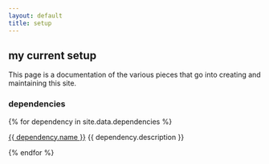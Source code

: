```yaml
---
layout: default
title: setup
---
```

## my current setup

This page is a documentation of the various pieces that go into creating and maintaining this site.

### dependencies 

{% for dependency in site.data.dependencies %}

  <a class="italic" href="{{ dependency.link }}" target="_blank">{{ dependency.name }}</a>
  {{ dependency.description }}

{% endfor %}